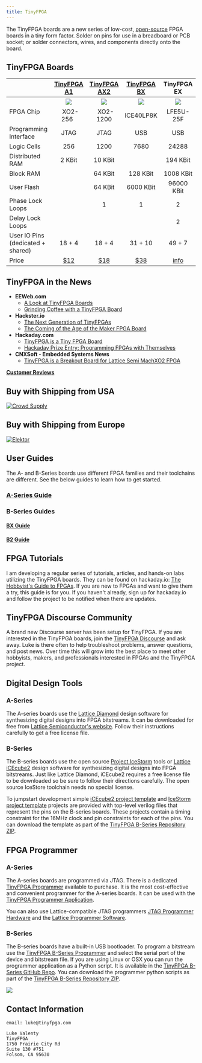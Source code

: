 ```yaml
---
title: TinyFPGA
---
```


The TinyFPGA boards are a new series of low-cost, [open-source](https://github.com/tinyfpga) FPGA boards in a tiny form factor.  Solder on pins for use in a breadboard or PCB socket; or solder connectors, wires, and components directly onto the board.

## TinyFPGA Boards

|                                   | [TinyFPGA A1](https://store.tinyfpga.com/products/tinyfpga-a1) | [TinyFPGA AX2](https://store.tinyfpga.com/products/tinyfpga-a2) | [TinyFPGA BX](https://www.crowdsupply.com/tinyfpga/tinyfpga-bx) | TinyFPGA EX |
|-----------------------------------|:-----------:|:-----------:|:-----------:|:-----------:|
|                                   |[![](a1-thumb.jpg)](https://store.tinyfpga.com/products/tinyfpga-a1)|[![](a2-thumb.jpg)](https://store.tinyfpga.com/products/tinyfpga-a2)|[![](TinyFPGA-BX.png)](https://www.crowdsupply.com/tinyfpga/tinyfpga-bx)|![](TinyFPGA-EX.png)|
| FPGA Chip                         |   XO2-256   |   XO2-1200  |  ICE40LP8K  | LFE5U-25F  |
| Programming Interface             |     JTAG    |     JTAG    |     USB     |    USB     |
| Logic Cells                       |     256     |     1200    |     7680    |   24288    |
| Distributed RAM                   |    2 KBit   |   10 KBit   |             |   194 KBit |
| Block RAM                         |             |   64 KBit   |   128 KBit  |  1008 KBit |
| User Flash                        |             |   64 KBit   |  6000 KBit  | 96000 KBit |
| Phase Lock Loops                  |             |      1      |      1      |     2      |  
| Delay Lock Loops                  |             |             |             |     2      |  
| User IO Pins (dedicated + shared) |    18 + 4   |    18 + 4   |   31 + 10   |   49 + 7   |
| Price                 |[$12](https://store.tinyfpga.com/products/tinyfpga-a1)|[$18](https://store.tinyfpga.com/products/tinyfpga-a2)|[$38](https://www.crowdsupply.com/tinyfpga/tinyfpga-bx)|[info](https://www.crowdsupply.com/tinyfpga/tinyfpga-ex)|   

## TinyFPGA in the News
* **EEWeb.com**
  * [A Look at TinyFPGA Boards](https://www.eeweb.com/profile/duane-benson-2/articles/a-look-at-tinyfpga-boards)
  * [Grinding Coffee with a TinyFPGA Board](https://www.eeweb.com/profile/duane-benson-2/articles/grinding-coffee-with-a-tinyfpga-board)
* **Hackster.io**
  * [The Next Generation of TinyFPGAs](https://blog.hackster.io/the-next-generation-of-tinyfpgas-722742afe783)
  * [The Coming of the Age of the Maker FPGA Board](https://blog.hackster.io/the-coming-of-the-age-of-the-maker-fpga-board-52a29572549e)
* **Hackaday.com**
  * [TinyFPGA is a Tiny FPGA Board](https://hackaday.com/2017/07/31/tinyfpga-is-a-tiny-fpga-board/)
  * [Hackaday Prize Entry: Programming FPGAs with Themselves](https://hackaday.com/2017/10/23/hackaday-prize-entry-programming-fpgas-with-themselves/)
* **CNXSoft - Embedded Systems News**
  * [TinyFPGA is a Breakout Board for Lattice Semi MachXO2 FPGA](https://www.cnx-software.com/2017/07/24/tinyfpga-is-a-breakout-board-for-lattice-semi-machxo2-fpga/)
  
**[Customer Reviews](https://www.tindie.com/stores/tinyfpga/reviews/)**
  
## Buy with Shipping from USA
<a href="https://www.crowdsupply.com/tinyfpga"><img src="crowd-supply-logo-dark.png" alt="Crowd Supply" /></a>

## Buy with Shipping from Europe
<a href="https://www.elektor.com/search?q=tinyfpga"><img src="https://www.elektor.com/skin/frontend/default/elektor/images/logo.gif" alt="Elektor" /></a>

## User Guides
The A- and B-Series boards use different FPGA families and their toolchains are different.  See the below guides to learn how to get started.

### [A-Series Guide](a-series-guide.html)

### B-Series Guides
#### [BX Guide](bx/guide.html)
#### [B2 Guide](b-series-guide.html)

## FPGA Tutorials

I am developing a regular series of tutorials, articles, and hands-on labs utilizing the TinyFPGA boards.  They can be found on hackaday.io: [The Hobbyist's Guide to FPGAs](https://hackaday.io/project/27550-the-hobbyists-guide-to-fpgas).  If you are new to FPGAs and want to give them a try, this guide is for you.  If you haven't already, sign up for hackaday.io and follow the project to be notified when there are updates.

## TinyFPGA Discourse Community

A brand new Discourse server has been setup for TinyFPGA.  If you are interested in the TinyFPGA boards, join the [TinyFPGA Discourse](http://discourse.tinyfpga.com/) and ask away.  Luke is there often to help troubleshoot problems, answer questions, and post news.  Over time this will grow into the best place to meet other hobbyists, makers, and professionals interested in FPGAs and the TinyFPGA project.

## Digital Design Tools
### A-Series
The A-series boards use the [Lattice Diamond](http://www.latticesemi.com/latticediamond) design software for synthesizing digital designs into FPGA bitstreams.  It can be downloaded for free from [Lattice Semiconductor's website](http://www.latticesemi.com/latticediamond).  Follow their instructions carefully to get a free license file.

### B-Series
The B-series boards use the open source [Project IceStorm](http://www.clifford.at/icestorm/) tools or [Lattice iCEcube2](http://www.latticesemi.com/iCEcube2) design software for synthesizing digital designs into FPGA bitstreams.  Just like Lattice Diamond, iCEcube2 requires a free license file to be downloaded so be sure to follow their directions carefully.  The open source IceStore toolchain needs no special license.

To jumpstart development simple [iCEcube2 project template](https://github.com/tinyfpga/TinyFPGA-B-Series/tree/master/icecube2_template) and [IceStorm project template](https://github.com/tinyfpga/TinyFPGA-B-Series/tree/master/icestorm_template) projects are provided with top-level verilog files that represent the pins on the B-series boards.  These projects contain a timing constraint for the 16MHz clock and pin constraints for each of the pins.  You can download the template as part of the [TinyFPGA B-Series Repository ZIP](https://github.com/tinyfpga/TinyFPGA-B-series/archive/master.zip).

## FPGA Programmer
### A-Series
The A-series boards are programmed via JTAG.  There is a dedicated [TinyFPGA Programmer](http://store.tinyfpga.com/product/tinyfpga-programmer) available to purchase.  It is the most cost-effective and convenient programmer for the A-series boards.  It can be used with the [TinyFPGA Programmer Application](https://github.com/tinyfpga/TinyFPGA-Programmer-Application/releases).

You can also use Lattice-compatible JTAG programmers [JTAG Programmer Hardware](https://www.ebay.com/sch/i.html?_productid=533163279) and the [Lattice Programmer Software](http://www.latticesemi.com/programmer).  

### B-Series
The B-series boards have a built-in USB bootloader.  To program a bitstream use the [TinyFPGA B-Series Programmer](https://github.com/tinyfpga/TinyFPGA-Programmer-Application/releases/) and select the serial port of the device and bitstream file.  If you are using Linux or OSX you can run the programmer application as a Python script.  It is available in the [TinyFPGA B-Series GitHub Repo](https://github.com/tinyfpga/TinyFPGA-B-Series/tree/master/programmer). You can download the programmer python scripts as part of the [TinyFPGA B-Series Repository ZIP](https://github.com/tinyfpga/TinyFPGA-B-Series/archive/master.zip).

![](b-programmer.png)

## Contact Information
```
email: luke@tinyfpga.com

Luke Valenty
TinyFPGA
1750 Prairie City Rd
Suite 130 #751
Folsom, CA 95630
```




